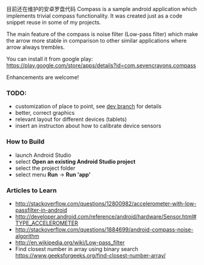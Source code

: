 目前还在维护的安卓罗盘代码
Compass is a sample android application which implements trivial compass functionality.
It was created just as a code snippet reuse in some of my projects.

The main feature of the compass is noise filter (Low-pass filter) which make the arrow
more stable in comparison to other similar applications where arrow always trembles.

You can install it from google play: https://play.google.com/store/apps/details?id=com.sevencrayons.compass

Enhancements are welcome!

### TODO:
* customization of place to point, see [dev branch](https://github.com/iutinvg/compass/tree/dev) for details
* better, correct graphics
* relevant layout for different devices (tablets)
* insert an instructon about how to calibrate device sensors

### How to Build
* launch Android Studio
* select **Open an existing Android Studio project**
* select the project folder
* select menu **Run** -> **Run 'app'**

### Articles to Learn
* http://stackoverflow.com/questions/12800982/accelerometer-with-low-passfilter-in-android
* http://developer.android.com/reference/android/hardware/Sensor.html#TYPE_ACCELEROMETER
* http://stackoverflow.com/questions/1884699/android-compass-noise-algorithm
* http://en.wikipedia.org/wiki/Low-pass_filter
* Find closest number in array using binary search https://www.geeksforgeeks.org/find-closest-number-array/

